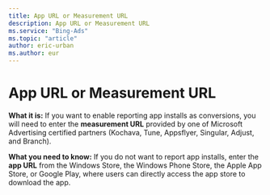 ```yaml
---
title: App URL or Measurement URL
description: App URL or Measurement URL
ms.service: "Bing-Ads"
ms.topic: "article"
author: eric-urban
ms.author: eur
---
```


# App URL or Measurement URL

**What it is:** If you want to enable reporting app installs as conversions, you will need to enter the **measurement URL** provided by one of Microsoft Advertising certified partners (Kochava, Tune, Appsflyer, Singular, Adjust, and Branch).

**What you need to know:** If you do not want to report app installs, enter the **app URL** from the Windows Store, the Windows Phone Store, the Apple App Store, or Google Play, where users can directly access the app store to download the app.


